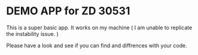# DEMO APP for ZD 30531


This is a super basic app. 
It works on my machine ( I am unable to replicate the instability issue. )


Please have a look and see if you can find and diffrences with your code.
